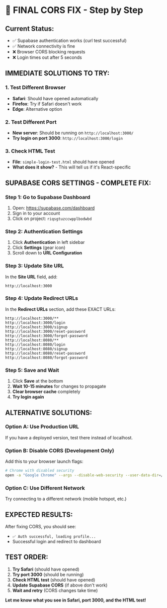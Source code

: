# 🚨 FINAL CORS FIX - Step by Step

## **Current Status:**
- ✅ Supabase authentication works (curl test successful)
- ✅ Network connectivity is fine
- ❌ Browser CORS blocking requests
- ❌ Login times out after 5 seconds

## **IMMEDIATE SOLUTIONS TO TRY:**

### **1. Test Different Browser**
- **Safari**: Should have opened automatically
- **Firefox**: Try if Safari doesn't work
- **Edge**: Alternative option

### **2. Test Different Port**
- **New server**: Should be running on `http://localhost:3000/`
- **Try login on port 3000**: `http://localhost:3000/login`

### **3. Check HTML Test**
- **File**: `simple-login-test.html` should have opened
- **What does it show?** - This will tell us if it's React-specific

## **SUPABASE CORS SETTINGS - COMPLETE FIX:**

### **Step 1: Go to Supabase Dashboard**
1. Open: https://supabase.com/dashboard
2. Sign in to your account
3. Click on project: `riqsgtuzccwpplbodwbd`

### **Step 2: Authentication Settings**
1. Click **Authentication** in left sidebar
2. Click **Settings** (gear icon)
3. Scroll down to **URL Configuration**

### **Step 3: Update Site URL**
In the **Site URL** field, add:
```
http://localhost:3000
```

### **Step 4: Update Redirect URLs**
In the **Redirect URLs** section, add these EXACT URLs:
```
http://localhost:3000/**
http://localhost:3000/login
http://localhost:3000/signup
http://localhost:3000/reset-password
http://localhost:3000/forgot-password
http://localhost:8080/**
http://localhost:8080/login
http://localhost:8080/signup
http://localhost:8080/reset-password
http://localhost:8080/forgot-password
```

### **Step 5: Save and Wait**
1. Click **Save** at the bottom
2. **Wait 10-15 minutes** for changes to propagate
3. **Clear browser cache** completely
4. **Try login again**

## **ALTERNATIVE SOLUTIONS:**

### **Option A: Use Production URL**
If you have a deployed version, test there instead of localhost.

### **Option B: Disable CORS (Development Only)**
Add this to your browser launch flags:
```bash
# Chrome with disabled security
open -a "Google Chrome" --args --disable-web-security --user-data-dir=/tmp/chrome_dev
```

### **Option C: Use Different Network**
Try connecting to a different network (mobile hotspot, etc.)

## **EXPECTED RESULTS:**
After fixing CORS, you should see:
- `✅ Auth successful, loading profile...`
- Successful login and redirect to dashboard

## **TEST ORDER:**
1. **Try Safari** (should have opened)
2. **Try port 3000** (should be running)
3. **Check HTML test** (should have opened)
4. **Update Supabase CORS** (if above don't work)
5. **Wait and retry** (CORS changes take time)

**Let me know what you see in Safari, port 3000, and the HTML test!**
